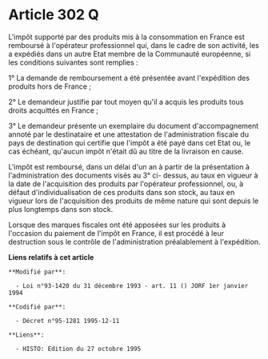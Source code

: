 # Article 302 Q

L'impôt supporté par des produits mis à la consommation en France est remboursé à l'opérateur professionnel qui, dans le
cadre de son activité, les a expédiés dans un autre Etat membre de la Communauté européenne, si les conditions suivantes sont
remplies :

1° La demande de remboursement a été présentée avant l'expédition des produits hors de France ;

2° Le demandeur justifie par tout moyen qu'il a acquis les produits tous droits acquittés en France ;

3° Le demandeur présente un exemplaire du document d'accompagnement annoté par le destinataire et une attestation de
l'administration fiscale du pays de destination qui certifie que l'impôt a été payé dans cet Etat ou, le cas échéant,
qu'aucun impôt n'était dû au titre de la livraison en cause.

L'impôt est remboursé, dans un délai d'un an à partir de la présentation à l'administration des documents visés au 3° ci-
dessus, au taux en vigueur à la date de l'acquisition des produits par l'opérateur professionnel, ou, à défaut
d'individualisation de ces produits dans son stock, au taux en vigueur lors de l'acquisition des produits de même nature qui
sont depuis le plus longtemps dans son stock.

Lorsque des marques fiscales ont été apposées sur les produits à l'occasion du paiement de l'impôt en France, il est procédé
à leur destruction sous le contrôle de l'administration préalablement à l'expédition.

**Liens relatifs à cet article**

	**Modifié par**:

	  - Loi n°93-1420 du 31 décembre 1993 - art. 11 () JORF 1er janvier 1994

	**Codifié par**:

	  - Décret n°95-1281 1995-12-11

	**Liens**:

	  - HISTO: Edition du 27 octobre 1995
